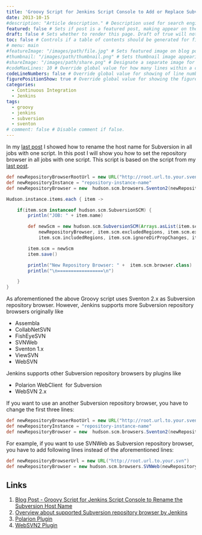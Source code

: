 ```yaml
---
title: 'Groovy Script for Jenkins Script Console to Add or Replace Subversion Repository Browser'
date: 2013-10-15
#description: "Article description." # Description used for search engine.
featured: false # Sets if post is a featured post, making appear on the home page side bar.
draft: false # Sets whether to render this page. Draft of true will not be rendered.
toc: false # Controls if a table of contents should be generated for first-level links automatically.
# menu: main
#featureImage: "/images/path/file.jpg" # Sets featured image on blog post.
#thumbnail: "/images/path/thumbnail.png" # Sets thumbnail image appearing inside card on homepage.
#shareImage: "/images/path/share.png" # Designate a separate image for social media sharing.
#codeMaxLines: 10 # Override global value for how many lines within a code block before auto-collapsing.
codeLineNumbers: false # Override global value for showing of line numbers within code block.
figurePositionShow: true # Override global value for showing the figure label.
categories:
  - Continuous Integration
  - Jenkins
tags:
  - groovy
  - jenkins
  - subversion
  - sventon
# comment: false # Disable comment if false.
---
```


In my [last post](https://blog.sandra-parsick.de/2013/09/01/groovy-script-for-jenkins-script-console-to-rename-the-subversion-host-name/ "Groovy Script for Jenkins Script Console to Rename the Subversion Host Name") I showed how to rename the host name for Subversion in all jobs with one script. In this post I will show you how to set the repository browser in all jobs with one script. This script is based on the script from my [last post](https://blog.sandra-parsick.de/2013/09/01/groovy-script-for-jenkins-script-console-to-rename-the-subversion-host-name/ "Groovy Script for Jenkins Script Console to Rename the Subversion Host Name").

```groovy
def newRepositoryBrowserRootUrl = new URL("http://root.url.to.your.sventon.instance")
def newRepositoryInstance = "repository-instance-name"
def newRepositoryBrowser = new  hudson.scm.browsers.Sventon2(newRepositoryBrowserRootUrl, newRepositoryInstance)

Hudson.instance.items.each { item ->

    if(item.scm instanceof hudson.scm.SubversionSCM) {
        println("JOB: " + item.name)

        def newScm = new hudson.scm.SubversionSCM(Arrays.asList(item.scm.locations), item.scm.workspaceUpdater,
            newRepositoryBrowser, item.scm.excludedRegions, item.scm.excludedUsers, item.scm.excludedRevprop, item.scm.excludedCommitMessages,
            item.scm.includedRegions, item.scm.ignoreDirPropChanges, item.scm.filterChangelog)

        item.scm = newScm
        item.save()

        println("New Repository Browser: " +  item.scm.browser.class)
        println("\n=================\n")

    }
}
```

As aforementioned the above Groovy script uses Sventon 2.x as Subversion repository browser. However, Jenkins supports more Subversion repository browsers originally like

*   Assembla
*   CollabNetSVN
*   FishEyeSVN
*   SVNWeb
*   Sventon 1.x
*   ViewSVN
*   WebSVN

Jenkins supports other Subversion repository browsers by plugins like

*   Polarion WebClient  for Subversion
*   WebSVN 2.x

If you want to use an another Subversion repository browser, you have to change the first three lines:

```groovy
def newRepositoryBrowserRootUrl = new URL("http://root.url.to.your.sventon.instance")
def newRepositoryInstance = "repository-instance-name"
def newRepositoryBrowser = new  hudson.scm.browsers.Sventon2(newRepositoryBrowserRootUrl, newRepositoryInstance)
```

For example, if you want to use SVNWeb as Subversion repository browser, you have to add following lines instead of the aforementioned lines:

```groovy
def newRepositoryBrowserUrl = new URL("http://root.url.to.your.svn")
def newRepositoryBrowser = new hudson.scm.browsers.SVNWeb(newRepositoryBrowserUrl)
```

Links
-----

1.  [Blog Post - Groovy Script for Jenkins Script Console to Rename the Subversion Host Name](https://blog.sandra-parsick.de/2013/09/01/groovy-script-for-jenkins-script-console-to-rename-the-subversion-host-name/ "Groovy Script for Jenkins Script Console to Rename the Subversion Host Name")
2.  [Overview about supported Subversion repository browser by Jenkins](https://github.com/jenkinsci/subversion-plugin/tree/master/src/main/java/hudson/scm/browsers)
3.  [Polarion Plugin](https://wiki.jenkins-ci.org/display/JENKINS/Polarion+Plugin)
4.  [WebSVN2 Plugin](https://wiki.jenkins-ci.org/display/JENKINS/WebSVN2+Plugin)

